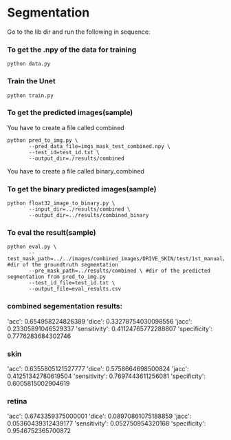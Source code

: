 # Segmentation
Go to the lib dir and run the following in sequence:

### To get the .npy of the data for training
```
python data.py
```
### Train the Unet
```
python train.py
```

### To get the predicted images(sample)
You have to create a file called combined

```
python pred_to_img.py \
       --pred_data_file=imgs_mask_test_combined.npy \
       --test_id=test_id.txt \
       --output_dir=./results/combined
```
       
You have to create a file called binary_combined    
### To get the binary predicted images(sample)
```
python float32_image_to_binary.py \
       --input_dir=../results/combined \
       --output_dir=../results/combined_binary
```
### To eval the result(sample)
```
python eval.py \
       --test_mask_path=../../images/combined_images/DRIVE_SKIN/test/1st_manual/ #dir of the groundtruth segmentation
       --pre_mask_path=../results/combined \ #dir of the predicted segmentation from pred_to_img.py
       --test_id_file=test_id.txt \
       --output_file=eval_results.csv
```
### combined segementation results:
'acc': 0.654958224826389
'dice': 0.33278754030098556
'jacc': 0.23305891046529337
'sensitivity': 0.41124765772288807
'specificity': 0.7776283684302746

### skin
'acc': 0.6355805121527777
'dice': 0.5758664698500824
'jacc': 0.41251342780619504
'sensitivity': 0.7697443611256081
'specificity': 0.6005815002904619

### retina
'acc': 0.6743359375000001
'dice': 0.08970861075188859
'jacc': 0.05360439312439177
'sensitivity': 0.052750954320168
'specificity': 0.9546752365700872
